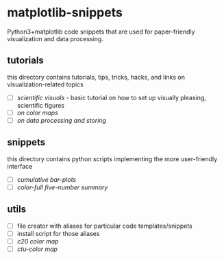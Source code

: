 # matplotlib-snippets

Python3+matplotlib code snippets that are used for paper-friendly visualization and data processing.

## tutorials

this directory contains tutorials, tips, tricks, hacks, and links on visualization-related topics

- [ ] *scientific visuals* - basic tutorial on how to set up visually pleasing, scientific figures
- [ ] *on color maps*
- [ ] *on data processing and storing*

## snippets

this directory contains python scripts implementing the more user-friendly interface

- [ ] *cumulative bar-plots*
- [ ] *color-full five-number summary*

## utils

- [ ] file creator with aliases for particular code templates/snippets
- [ ] install script for those aliases
- [ ] *c20 color map*
- [ ] *ctu-color map*
